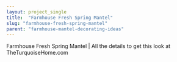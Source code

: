```yaml
---
layout: project_single
title:  "Farmhouse Fresh Spring Mantel"
slug: "farmhouse-fresh-spring-mantel"
parent: "farmhouse-mantel-decorating-ideas"
---
```

Farmhouse Fresh Spring Mantel | All the details to get this look at TheTurquoiseHome.com